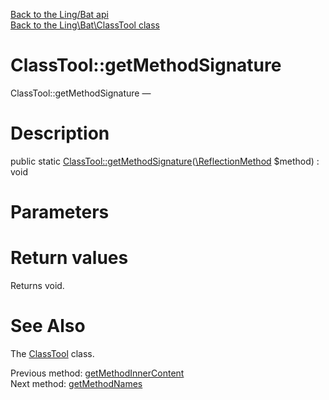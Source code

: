 [Back to the Ling/Bat api](https://github.com/lingtalfi/Bat/blob/master/doc/api/Ling/Bat.md)<br>
[Back to the Ling\Bat\ClassTool class](https://github.com/lingtalfi/Bat/blob/master/doc/api/Ling/Bat/ClassTool.md)


ClassTool::getMethodSignature
================



ClassTool::getMethodSignature — 




Description
================


public static [ClassTool::getMethodSignature](https://github.com/lingtalfi/Bat/blob/master/doc/api/Ling/Bat/ClassTool/getMethodSignature.md)([\ReflectionMethod](http://php.net/manual/en/class.reflectionmethod.php) $method) : void









Parameters
================



Return values
================

Returns void.








See Also
================

The [ClassTool](https://github.com/lingtalfi/Bat/blob/master/doc/api/Ling/Bat/ClassTool.md) class.

Previous method: [getMethodInnerContent](https://github.com/lingtalfi/Bat/blob/master/doc/api/Ling/Bat/ClassTool/getMethodInnerContent.md)<br>Next method: [getMethodNames](https://github.com/lingtalfi/Bat/blob/master/doc/api/Ling/Bat/ClassTool/getMethodNames.md)<br>

